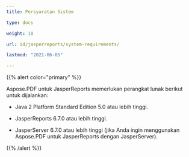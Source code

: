 ```yaml
---
title: Persyaratan Sistem

type: docs

weight: 10

url: id/jasperreports/system-requirements/

lastmod: "2021-06-05"

---
```


{{% alert color="primary" %}}

Aspose.PDF untuk JasperReports memerlukan perangkat lunak berikut untuk dijalankan:

- Java 2 Platform Standard Edition 5.0 atau lebih tinggi.

- JasperReports 6.7.0 atau lebih tinggi.

- JasperServer 6.7.0 atau lebih tinggi (jika Anda ingin menggunakan Aspose.PDF untuk JasperReports dengan JasperServer).

{{% /alert %}}